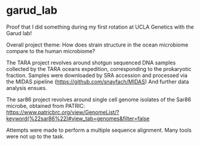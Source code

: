 # garud_lab
Proof that I did something during my first rotation at UCLA Genetics with the Garud lab!

Overall project theme: How does strain structure in the ocean microbiome compare to the human microbiome?

The TARA project revolves around shotgun sequenced DNA samples collected by the TARA oceans expedition, corresponding to the prokaryotic fraction. 
Samples were downloaded by SRA accession and processed via the MIDAS pipeline (https://github.com/snayfach/MIDAS)
And further data analysis ensues.

The sar86 project revolves around single cell genome isolates of the Sar86 microbe, obtained from PATRIC: https://www.patricbrc.org/view/GenomeList/?keyword(%22sar86%22)#view_tab=genomes&filter=false

Attempts were made to perform a multiple sequence alignment. Many tools were not up to the task.

